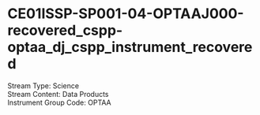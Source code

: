 # CE01ISSP-SP001-04-OPTAAJ000-recovered_cspp-optaa_dj_cspp_instrument_recovered

Stream Type: Science<br>
Stream Content: Data Products<br>
Instrument Group Code: OPTAA<br>
